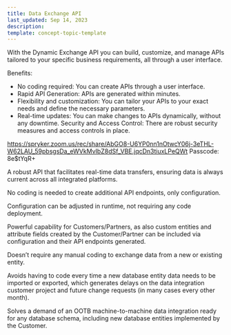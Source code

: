 ```yaml
---
title: Data Exchange API
last_updated: Sep 14, 2023
description: 
template: concept-topic-template
--- 
```


With the Dynamic Exchange API you can build, customize, and manage APIs tailored to your specific business requirements, all through a user interface.

Benefits:

- No coding required: You can create APIs through a user interface.
- Rapid API Generation: APIs are generated within minutes.
- Flexibility and customization: You can tailor your APIs to your exact needs and define the necessary parameters.
- Real-time updates: You can make changes to APIs dynamically, without any downtime.
Security and Access Control: There are robust  security measures and access controls in place.


https://spryker.zoom.us/rec/share/AbGO8-U6YP0nn1nOtwcY06j-3eTHL-W62LAU_59pbsgsDa_eWVkMvIbZ8dSf_VBE.jqcDn3tiuxLPeQWt
Passcode: 8e$tYqR+

A robust API that facilitates real-time data transfers, ensuring data is always current across all integrated platforms.

No coding is needed to create additional API endpoints, only configuration.

Configuration can be adjusted in runtime, not requiring any code deployment.

Powerful capability for Customers/Partners, as also custom entities and attribute fields created by the Customer/Partner can be included via configuration and their API endpoints generated.

Doesn’t require any manual coding to exchange data from a new or existing entity. 

Avoids having to code every time a new database entity data needs to be imported or exported, which generates delays on the data integration customer project and future change requests (in many cases every other month).

Solves a demand of an OOTB machine-to-machine data integration ready for any database schema, including new database entities implemented by the Customer. 